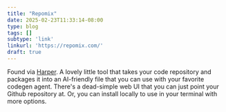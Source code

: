 ```yaml
---
title: "Repomix"
date: 2025-02-23T11:33:14-08:00
type: blog
tags: []
subtype: 'link'
linkurl: 'https://repomix.com/'
draft: true
---
```


Found via [Harper](https://harper.blog). A lovely little tool that takes your code repository and packages it into an AI-friendly file that you can use with your favorite codegen agent. There's a dead-simple web UI that you can just point your Github repository at. Or, you can install locally to use in your terminal with more options. 
